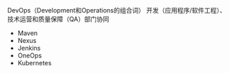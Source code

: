 DevOps（Development和Operations的组合词）
开发（应用程序/软件工程）、技术运营和质量保障（QA）部门协同

* Maven
* Nexus
* Jenkins
* OneOps
* Kubernetes